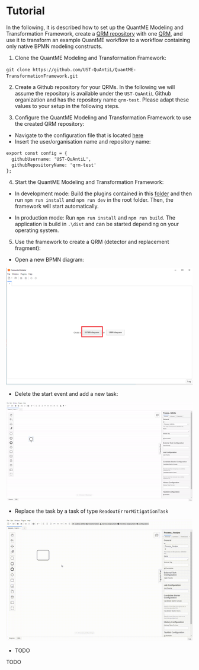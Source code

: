 # Tutorial

In the following, it is described how to set up the QuantME Modeling and Transformation Framework, create a [QRM repository](../QRM-Repository) with one [QRM](../QRM), and use it to transform an example QuantME workflow to a workflow containing only native BPMN modeling constructs.

1. Clone the QuantME Modeling and Transformation Framework: 

`git clone https://github.com/UST-QuAntiL/QuantME-TransformationFramework.git`

2. Create a Github repository for your QRMs. 
In the following we will assume the repository is available under the `UST-QuAntiL` Github organization and has the repository name `qrm-test`.
Please adapt these values to your setup in the following steps.

3. Configure the QuantME Modeling and Transformation Framework to use the created QRM repository:
- Navigate to the configuration file that is located [here](../../../resources/plugins/QuantME-ClientPlugin/client/Config.js)
- Insert the user/organisation name and repository name:

```JS
export const config = {
  githubUsername: 'UST-QuAntiL',
  githubRepositoryName: 'qrm-test'
};
```

4. Start the QuantME Modeling and Transformation Framework:

- In development mode: Build the plugins contained in this [folder](../../../resources/plugins) and then run ```npm run install``` and ```npm run dev``` in the root folder.
Then, the framework will start automatically.

- In production mode: Run ```npm run install``` and ```npm run build```.
The application is build in ```.\dist``` and can be started depending on your operating system.

5. Use the framework to create a QRM (detector and replacement fragment):

- Open a new BPMN diagram:

<kbd><img src="./open-diagram.png" /></kbd>

- Delete the start event and add a new task:

<kbd><img src="./create-task.gif" /></kbd>

- Replace the task by a task of type ```ReadoutErrorMitigationTask```

<kbd><img src="./replace-task.gif" /></kbd>

- TODO

TODO
